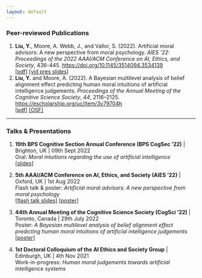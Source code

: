 ```yaml
---
layout: default
---
```


### Peer-reviewed Publications

1. **Liu, Y.**, Moore, A. Webb, J., and Vallor, S. (2022). Artificial moral advisors: A new perspective from moral psychology. *AIES ’22: Proceedings of the 2022 AAAI/ACM Conference on AI, Ethics, and Society*, 436-445. https://doi.org/10.1145/3514094.3534139 \
    [[pdf]](/papers/Liuetal2022.pdf) [[vid pres slides]](/presentations/AIES22_lightning_slides.pdf) 
2. **Liu, Y.** and Moore, A. (2022). A Bayesian multilevel analysis of belief alignment effect predicting human moral intuitions of artificial intelligence judgements. *Proceedings of the Annual Meeting of the Cognitive Science Society*, *44*, 2116–2125. https://escholarship.org/uc/item/3v79704h \
    [[pdf]](/papers/LiuMoore2022.pdf) [[OSF]](https://osf.io/7qjt3/)

---

### Talks & Presentations 

1. **19th BPS Cognitive Section Annual Conference (BPS CogSec ’22)** | Brighton, UK | 09th Sept 2022 \
    Oral: *Moral intuitions regarding the use of artificial intelligence* \
    [[slides]](/presentations/CogSec22_slides.pdf)

2. **5th AAAI/ACM Conference on AI, Ethics, and Society (AIES ’22)** | Oxford, UK | 1st Aug 2022 \
    Flash talk & poster: *Artificial moral advisors: A new perspective from moral psychology* \
    [[flash talk slides]](/presentations/AIES22_vid_slides.pdf) 
    [[poster]](/presentations/AIES22_poster.pdf) 

3. **44th Annual Meeting of the Cognitive Science Society (CogSci ’22)** | Toronto, Canada | 29th July 2022 \
    Poster: *A Bayesian multilevel analysis of belief alignment effect predicting human moral intuitions of artificial intelligence judgements* \
    [[poster]](/presentations/CogSci22_poster.pdf)

4. **1st Doctoral Colloquium of the AI Ethics and Society Group** | Edinburgh, UK | 4th Nov 2021 \
    Work-in-progress: *Human moral judgements towards artificial intelligence systems*
